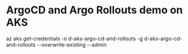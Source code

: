 # ArgoCD and Argo Rollouts demo on AKS

az aks get-credentials -n d-aks-argo-cd-and-rollouts -g d-aks-argo-cd-and-rollouts --overwrite-existing --admin